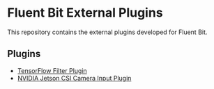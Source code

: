 # Fluent Bit External Plugins

This repository contains the external plugins developed for Fluent Bit.

## Plugins

- [TensorFlow Filter Plugin](https://github.com/koleini/fluent-bit-external-plugins/tree/main/filter_tensorflow)
- [NVIDIA Jetson CSI Camera Input Plugin](https://github.com/koleini/fluent-bit-external-plugins/tree/main/in_csi_camera)

